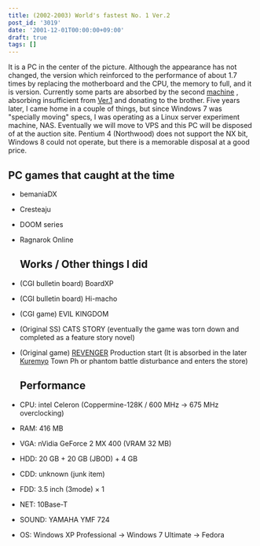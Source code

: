 ```yaml
---
title: (2002-2003) World's fastest No. 1 Ver.2
post_id: '3019'
date: '2001-12-01T00:00:00+09:00'
draft: true
tags: []
---
```


It is a PC in the center of the picture. Although the appearance has not changed, the version which reinforced to the performance of about 1.7 times by replacing the motherboard and the CPU, the memory to full, and it is version. Currently some parts are absorbed by the second [machine](https://danmaq.com/Homebuilt-3) , absorbing insufficient from [Ver.1](https://danmaq.com/Homebuilt-1) and donating to the brother. Five years later, I came home in a couple of things, but since Windows 7 was "specially moving" specs, I was operating as a Linux server experiment machine, NAS. Eventually we will move to VPS and this PC will be disposed of at the auction site. Pentium 4 (Northwood) does not support the NX bit, Windows 8 could not operate, but there is a memorable disposal at a good price.

## PC games that caught at the time

*   bemaniaDX
*   Cresteaju
*   DOOM series
*   Ragnarok Online
    
    ## Works / Other things I did
    
*   (CGI bulletin board) BoardXP
    
*   (CGI bulletin board) Hi-macho
*   (CGI game) EVIL KINGDOM
*   (Original SS) CATS STORY (eventually the game was torn down and completed as a feature story novel)
*   (Original game) [REVENGER](https://danmaq.com/revenger) Production start (It is absorbed in the later [Kuremyo](https://danmaq.com/revenger) Town Ph or phantom battle disturbance and enters the store)
    
    ## Performance
    
*   CPU: intel Celeron (Coppermine-128K / 600 MHz → 675 MHz overclocking)
    
*   RAM: 416 MB
*   VGA: nVidia GeForce 2 MX 400 (VRAM 32 MB)
*   HDD: 20 GB + 20 GB (JBOD) + 4 GB
*   CDD: unknown (junk item)
*   FDD: 3.5 inch (3mode) × 1
*   NET: 10Base-T
*   SOUND: YAMAHA YMF 724
*   OS: Windows XP Professional → Windows 7 Ultimate → Fedora

